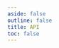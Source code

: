 ```yaml
---
aside: false
outline: false
title: API
toc: false
---
```


<script setup lang="ts">
import { useData } from 'vitepress'
import { useTheme, generateCodeSample } from 'vitepress-openapi/client'

const { params } = useData()
const operation = params.value.operation

const themeConfig = {
    codeSamples: {
        langs: [
            // 'bruno',
            ...useTheme().getCodeSamplesLangs(),
        ],
        availableLanguages: [
            // {
            //     lang: 'bruno',
            //     label: 'Bruno',
            //     highlighter: 'plaintext',
            // },
            ...useTheme().getCodeSamplesAvailableLanguages(),
        ],
        defaultLang: 'curl',
        generator: (lang, request) => {
            // if (lang === 'bruno') {
            //     return generateBrunoRequest(request) || ''
            // }
            return generateCodeSample(lang, request) || ''
        },
    }
}

// function generateBrunoRequest(request) {
//     if (!request) return ''
//     const { method, url, headers, body } = request
//     let brunoScript = `${method} ${url}\n`
    
//     if (headers && Object.keys(headers).length) {
//         brunoScript += '\nHeaders\n'
//         for (const [key, value] of Object.entries(headers)) {
//             brunoScript += `${key}: ${value}\n`
//         }
//     }

//     if (body) {
//         brunoScript += '\nBody\n'
//         brunoScript += typeof body === 'string' ? body : JSON.stringify(body, null, 2)
//     }

//     return brunoScript
// }

useTheme(themeConfig)
</script>

<OAOperation :operationId="operation" />
